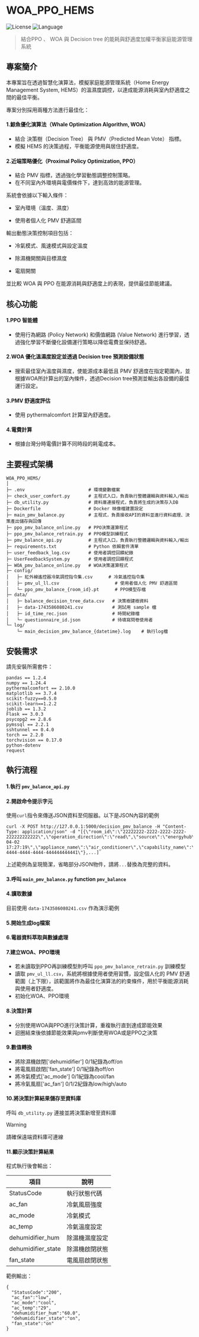# WOA_PPO_HEMS
![License](https://img.shields.io/badge/license-MIT-yellow)
![Language](https://img.shields.io/badge/language-python-blue)

 > 結合PPO 、 WOA 與 Decision tree 的能耗與舒適度加權平衡家庭能源管理系統

## 專案簡介

本專案旨在透過智慧化演算法，模擬家庭能源管理系統（Home Energy Management System, HEMS）的溫濕度調控，以達成能源消耗與室內舒適度之間的最佳平衡。

專案分別採用兩種方法進行最佳化：

#### 1.鯨魚優化演算法（Whale Optimization Algorithm, WOA）

 - 結合 決策樹（Decision Tree） 與 PMV（Predicted Mean Vote） 指標。
 - 模擬 HEMS 的決策過程，平衡能源使用與居住舒適度。

#### 2.近端策略優化（Proximal Policy Optimization, PPO）

 - 結合 PMV 指標，透過強化學習動態調整控制策略。
 - 在不同室內外環境與電價條件下，達到高效的能源管理。

系統會依據以下輸入條件：

 - 室內環境（溫度、濕度）

 - 使用者個人化 PMV 舒適區間

輸出動態決策控制項目包括：

 - 冷氣模式、風速模式與設定溫度

 - 除濕機開關與目標濕度

 - 電扇開關

並比較 WOA 與 PPO 在能源消耗與舒適度上的表現，提供最佳節能建議。

## 核心功能

#### 1.PPO 智能體

 - 使用行為網路 (Policy Network) 和價值網路 (Value Network) 進行學習，透過強化學習不斷優化設備運行策略以降低電費並保持舒適。

#### 2.WOA 優化溫濕度設定並透過 Decision tree 預測設備狀態

 - 搜索最佳室內溫度與濕度，使能源成本最低且 PMV 舒適度在指定範圍內，並根據WOA所計算出的室內條件，透過Decision tree預測並輸出各設備的最佳運行設定。

#### 3.PMV 舒適度評估

 - 使用 pythermalcomfort 計算室內舒適度。

#### 4.電費計算

 - 根據台灣分時電價計算不同時段的耗電成本。


## 主要程式架構

```
WOA_PPO_HEMS/
│
├─ .env                        # 環境變數檔案
├─ check_user_comfort.py       # 主程式入口，負責執行整體邏輯與資料輸入/輸出
├─ db_utility.py               # 資料庫連接程式，負責將生成的決策存入DB
├─ Dockerfile                  # Docker 映像檔建置設定
├─ main_pmv_balance.py         # 主程式，負責接收API的資料並進行資料處理、決策產出儲存與回傳
├─ ppo_pmv_balance_online.py   # PPO決策運算程式
├─ ppo_pmv_balance_retrain.py  # PPO模型訓練程式
├─ pmv_balance_api.py          # 主程式入口，負責執行整體邏輯與資料輸入/輸出
├─ requirements.txt            # Python 依賴套件清單
├─ user_feedback_log.csv       # 使用者調控回饋紀錄
├─ UserFeedbackSystem.py       # 使用者調控回饋程式
├─ WOA_pmv_balance_online.py   # WOA決策運算程式
├─ config/
│   ├─ 紅外線遙控器冷氣調控指令集.csv      # 冷氣遙控指令集
│   ├─ pmv_ul_ll.csv                     # 使用者個人化 PMV 舒適區間
│   └─ ppo_pmv_balance_{room_id}.pt      # PPO模型存檔
├─ data/
│   ├─ balance_decision_tree_data.csv   # 決策樹建樹資料
│   ├─ data-1743586080241.csv           # 測試用 sample 檔
│   ├─ id_time_rec.json                 # 時間紀錄檔
│   └─ questionnaire_id.json            # 待填寫問卷使用者
└─ log/
    └─ main_decision_pmv_balance_{datetime}.log    # 執行log檔
```

## 安裝需求

請先安裝所需套件：
```
pandas == 1.2.4
numpy == 1.24.4
pythermalcomfort == 2.10.0
matplotlib == 3.7.4
scikit-fuzzy==0.5.0
scikit-learn==1.2.2
joblib == 1.3.2
Flask == 3.0.3
psycopg2 == 2.8.6
pymssql == 2.2.1
sshtunnel == 0.4.0
torch == 2.2.0
torchvision == 0.17.0
python-dotenv
request
```

## 執行流程

#### 1.執行 `pmv_balance_api.py`

#### 2.開啟命令提示字元

使用`curl`指令來傳送JSON資料至伺服器。以下是JSON內容的範例
```
curl -X POST http://127.0.0.1:5000/decision_pmv_balance -H "Content-Type: application/json" -d "[{\"room_id\":\"22222222-2222-2222-2222-222222222222\",\"operation_direction\":\"read\",\"source\":\"energyhub\",\"recorded_datetime\":\"2025-04-02 17:27:19\",\"appliance_name\":\"air_conditioner\",\"capability_name\":\"cfg_fan_level\",\"record_value\":\"medium\",\"device_signature\":\"44444444-4444-4444-4444-444444444441\"},...]`
```

上述範例為呈現簡潔，省略部分JSON物件，請將`...`替換為完整的資料。

#### 3.呼叫 `main_pmv_balance.py` function `pmv_balance`

#### 4.讀取數據

目前使用 `data-1743586080241.csv` 作為演示範例

#### 5.開始生成log檔案

#### 6.電器資料萃取與數據處理

#### 7.建立WOA、PPO環境

 - 若未讀取到PPO再訓練模型則呼叫 `ppo_pmv_balance_retrain.py` 訓練模型
 - 讀取 `pmv_ul_ll.csv`，系統將根據使用者使用習慣，設定個人化的 PMV 舒適範圍（上下限），該範圍將作為最佳化演算法的約束條件，用於平衡能源消耗與使用者舒適度。
 - 初始化WOA、PPO環境

#### 8.決策計算

 - 分別使用WOA與PPO進行決策計算，重複執行直到達成節能效果
 - 迴圈結束後依據節能效果與pmv判斷使用WOA或是PPO之決策

#### 9.數值轉換

 - 將除濕機啟閉['dehumidifier'] 0/1紀錄為off/on
 - 將電風扇啟閉['fan_state'] 0/1紀錄為off/on
 - 將冷氣模式['ac_mode'] 0/1紀錄為cool/fan
 - 將冷氣風扇['ac_fan'] 0/1/2紀錄為low/high/auto

#### 10.將決策計算結果儲存至資料庫

呼叫 `db_utility.py` 連接並將決策新增至資料庫

> [!WARNING]
> 請確保遠端資料庫可連線

#### 11.顯示決策計算結果

程式執行後會輸出：

| 項目 | 說明 |
|-----|------|
| StatusCode | 執行狀態代碼 |
| ac_fan | 冷氣風扇強度 |
| ac_mode | 冷氣模式 |
| ac_temp | 冷氣溫度設定 |
| dehumidifier_hum | 除濕機濕度設定 |
| dehumidifier_state| 除濕機啟閉狀態 |
| fan_state | 電風扇啟閉狀態 |

範例輸出：
```
{
  "StatusCode":"200",
  "ac_fan":"low",
  "ac_mode":"cool",
  "ac_temp":"29",
  "dehumidifier_hum":"60.0",
  "dehumidifier_state":"on",
  "fan_state":"on"
}
```
